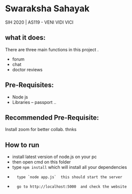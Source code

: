 # Swaraksha Sahayak
SIH 2020 | AS119 -  VENI VIDI VICI   

## what it does:
There are three main functions in this project .
-	forum
-	chat
-	doctor reviews


## Pre-Requisites:
- Node js
- Libraries – passport ..




## Recommended Pre-Requisite:
Install zoom for better collab. thnks


## How to run

-	install latest version of node.js on your pc
-	then open cmd on this folder
-	type `npm install`  which will install all your dependencies
-       type `node app.js`  this should start the server
-       go to http://localhost:5000  and check the website

